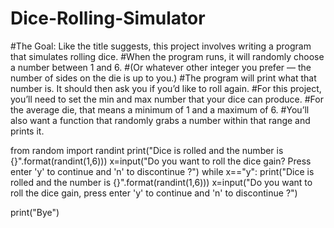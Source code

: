 # Dice-Rolling-Simulator
#The Goal: Like the title suggests, this project involves writing a program that simulates rolling dice.
#When the program runs, it will randomly choose a number between 1 and 6.
#(Or whatever other integer you prefer — the number of sides on the die is up to you.)
#The program will print what that number is. It should then ask you if you’d like to roll again.
#For this project, you’ll need to set the min and max number that your dice can produce.
#For the average die, that means a minimum of 1 and a maximum of 6.
#You’ll also want a function that randomly grabs a number within that range and prints it.

from random import randint
print("Dice is rolled and the number is {}".format(randint(1,6)))
x=input("Do you want to roll the dice gain? Press enter 'y' to continue and 'n' to discontinue ?")
while x=="y":
    print("Dice is rolled and the number is {}".format(randint(1,6)))
    x=input("Do you want to roll the dice gain, press enter 'y' to continue and 'n' to discontinue ?")

print("Bye")

